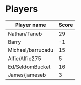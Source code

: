 # Players

| Player name       | Score |
|-------------------|-------|
| Nathan/Taneb      | 29    |
| Barry             | -1    |
| Michael/barrucadu | 15    |
| Alfie/Alfie275    | 5     |
| Ed/SeldomBucket   | 16    |
| James/jameseb     | 3     |
